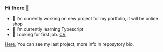 ### Hi there 👋
- 🔭 I’m currently working on new project for my portfolio, it will be online shop
- 🌱 I’m currently learning Typescript
- 👯 Looking for first job. [CV](https://drive.google.com/file/d/13IqIFD-wB6vNoT7bVhB-VViJI5a--yeB/view?usp=sharing)

[Here](https://mpawlak92.github.io/Portfolio/), You can see my last project, more info in reposytory bio.
<!--
**mpawlak92/mpawlak92** is a ✨ _special_ ✨ repository because its `README.md` (this file) appears on your GitHub profile.

Here are some ideas to get you started:

- 🔭 I’m currently working on ...
- 🌱 I’m currently learning ...
- 👯 I’m looking to collaborate on ...
- 🤔 I’m looking for help with ...
- 💬 Ask me about ...
- 📫 How to reach me: ...
- 😄 Pronouns: ...
- ⚡ Fun fact: ...
-->
